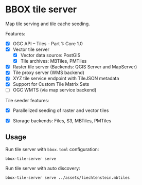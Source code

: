 # BBOX tile server

Map tile serving and tile cache seeding.

Features:
- [x] OGC API – Tiles - Part 1: Core 1.0
- [x] Vector tile server
  - [X] Vector data source: PostGIS
  - [X] Tile archives: MBTiles, PMTiles
- [x] Raster tile server (Backends: QGIS Server and MapServer)
- [x] Tile proxy server (WMS backend)
- [x] XYZ tile service endpoint with TileJSON metadata
- [x] Support for Custom Tile Matrix Sets
- [ ] OGC WMTS (via map service backend)

Tile seeder features:
- [x] Parallelized seeding of raster and vector tiles
- [x] Storage backends: Files, S3, MBTiles, PMTiles


## Usage

Run tile server with `bbox.toml` configuration:

    bbox-tile-server serve

Run tile server with auto discovery:

    bbox-tile-server serve ../assets/liechtenstein.mbtiles
